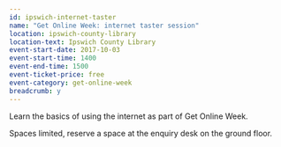 ```yaml
---
id: ipswich-internet-taster
name: "Get Online Week: internet taster session"
location: ipswich-county-library
location-text: Ipswich County Library
event-start-date: 2017-10-03
event-start-time: 1400
event-end-time: 1500
event-ticket-price: free
event-category: get-online-week
breadcrumb: y
---
```


Learn the basics of using the internet as part of Get Online Week.

Spaces limited, reserve a space at the enquiry desk on the ground floor.
